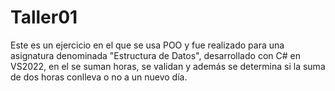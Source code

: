 # Taller01
Este es un ejercicio en el que se usa POO y fue realizado para una asignatura denominada "Estructura de Datos", desarrollado con C# en VS2022, en el se suman horas, se validan y además se determina si la suma de dos horas conlleva o no a un nuevo día.
